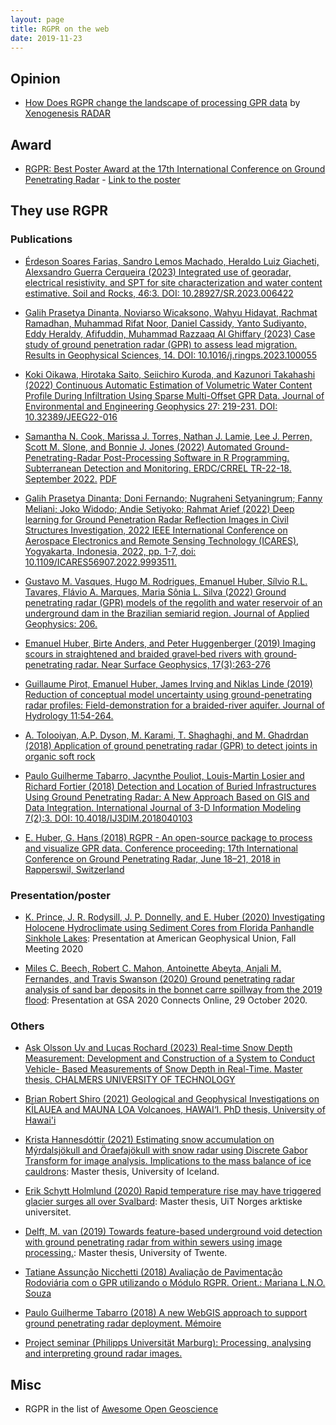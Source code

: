 ```yaml
---
layout: page
title: RGPR on the web
date: 2019-11-23
---
```


<!--
# RGPR: a free and open-source software package to process and visualise <acronym title="Ground Penetrating Radar">GPR</acronym> data
-->

## Opinion

* [How Does RGPR change the landscape of processing GPR data](http://xenogenesis.net/index.php/concrete-scan/41-rgpr-gpr-xenogenesis) by [Xenogenesis RADAR](http://xenogenesis.net/)


## Award

* [RGPR: Best Poster Award at the 17th International Conference on Ground Penetrating Radar](https://www.gpr2018.hsr.ch/index.php?id=18108) - [Link to the poster](https://emanuelhuber.github.io/publications/poster_2018_huber-and-hans_RGPR-new-open-source-package.pdf)

## They use RGPR

### Publications


* [Érdeson Soares Farias, Sandro Lemos Machado, Heraldo Luiz Giacheti, Alexsandro Guerra Cerqueira (2023) Integrated use of georadar, electrical resistivity, and SPT for site characterization and water content estimative. Soil and Rocks, 46:3. DOI: 10.28927/SR.2023.006422](http://dx.doi.org/10.28927/SR.2023.006422)

* [Galih Prasetya Dinanta, Noviarso Wicaksono, Wahyu Hidayat, Rachmat Ramadhan, Muhammad Rifat Noor, Daniel Cassidy, Yanto Sudiyanto, Eddy Heraldy,  Afifuddin, Muhammad Razzaaq Al Ghiffary (2023) Case study of ground penetration radar (GPR) to assess lead migration. Results in Geophysical Sciences, 14. DOI: 10.1016/j.ringps.2023.100055](https://doi.org/10.1016/j.ringps.2023.100055)

* [Koki Oikawa, Hirotaka Saito, Seiichiro Kuroda, and Kazunori Takahashi (2022) Continuous Automatic Estimation of Volumetric Water Content Profile During Infiltration Using Sparse Multi-Offset GPR Data. Journal of Environmental and Engineering Geophysics 27: 219-231. DOI: 10.32389/JEEG22-016](https://doi.org/10.32389/JEEG22-016)

* [Samantha N. Cook, Marissa J. Torres, Nathan J. Lamie, Lee J. Perren, Scott M. Slone, and Bonnie J. Jones (2022) Automated Ground-Penetrating-Radar Post-Processing Software in R Programming. Subterranean Detection and Monitoring. ERDC/CRREL TR-22-18. September 2022.](http://dx.doi.org/10.21079/11681/45621) [PDF](https://apps.dtic.mil/sti/pdfs/AD1181444.pdf)

* [Galih Prasetya Dinanta; Doni Fernando; Nugraheni Setyaningrum; Fanny Meliani; Joko Widodo; Andie Setiyoko; Rahmat Arief (2022) Deep learning for Ground Penetration Radar Reflection Images in Civil Structures Investigation, 2022 IEEE International Conference on Aerospace Electronics and Remote Sensing Technology (ICARES), Yogyakarta, Indonesia, 2022, pp. 1-7, doi: 10.1109/ICARES56907.2022.9993511.](http://dx.doi.org/10.1109/ICARES56907.2022.9993511) 


* [Gustavo M. Vasques, Hugo M. Rodrigues, Emanuel Huber, Sílvio R.L. Tavares, Flávio A. Marques, Maria Sônia L. Silva (2022) Ground penetrating radar (GPR) models of the regolith and water reservoir of an underground dam in the Brazilian semiarid region. Journal of Applied Geophysics: 206.](https://doi.org/10.1016/j.jappgeo.2022.104797)

* [Emanuel Huber, Birte Anders, and Peter Huggenberger (2019) Imaging scours in straightened and braided gravel‐bed rivers with ground‐penetrating radar. Near Surface Geophysics, 17(3):263-276](https://doi.org/10.1002/nsg.12042)

* [Guillaume Pirot, Emanuel Huber, James Irving and Niklas Linde (2019) Reduction of conceptual model uncertainty using ground-penetrating radar profiles: Field-demonstration for a braided-river aquifer. Journal of Hydrology 11:54-264.](https://doi.org/10.1016/j.jhydrol.2019.01.047)

* [A. Tolooiyan, A.P. Dyson, M. Karami, T. Shaghaghi, and M. Ghadrdan (2018) Application of ground penetrating radar (GPR) to detect joints in organic soft rock](https://doi.org/10.1520/GTJ20170279)

* [Paulo Guilherme Tabarro, Jacynthe Pouliot, Louis-Martin Losier and Richard Fortier (2018) Detection and Location of Buried Infrastructures Using Ground Penetrating Radar: A New Approach Based on GIS and Data Integration. International Journal of 3-D Information Modeling 7(2):3. DOI: 10.4018/IJ3DIM.2018040103](https://doi.org/10.4018/IJ3DIM.2018040103)

* [E. Huber, G. Hans (2018) RGPR - An open-source package to process and visualize GPR data. Conference proceeding: 17th International Conference on Ground Penetrating Radar, June 18–21, 2018 in Rapperswil, Switzerland](https://emanuelhuber.github.io/publications/2018_huber-and-hans_RGPR-new-R-package_notes.pdf)

### Presentation/poster

* [K. Prince, J. R. Rodysill,  J. P. Donnelly, and E. Huber (2020) Investigating Holocene Hydroclimate using Sediment Cores from Florida Panhandle Sinkhole Lakes](https://ui.adsabs.harvard.edu/abs/2020AGUFMPP045..04P/abstract): Presentation at American Geophysical Union, Fall Meeting 2020


* [Miles C. Beech, Robert C. Mahon, Antoinette Abeyta, Anjali M. Fernandes, and Travis Swanson (2020) Ground penetrating radar analysis of sand bar deposits in the bonnet carre spillway from the 2019 flood](https://gsa.confex.com/gsa/2020AM/webprogram/Paper357507.html): Presentation at GSA 2020 Connects Online, 29 October 2020.



### Others

*  [Ask Olsson Uv and Lucas Rochard (2023) Real-time Snow Depth Measurement: Development and Construction of a System to Conduct Vehicle- Based Measurements of Snow Depth in Real-Time. Master thesis, CHALMERS UNIVERSITY OF TECHNOLOGY](http://hdl.handle.net/20.500.12380/306578)

* [Brian Robert Shiro (2021) Geological and Geophysical Investigations on KĪLAUEA and MAUNA LOA Volcanoes, HAWAI‘I. PhD thesis, University of Hawai'i](https://scholarspace.manoa.hawaii.edu/server/api/core/bitstreams/975bc8b7-11ce-4f02-a2c5-1ff9c9554939/content)

* [Krista Hannesdóttir (2021) Estimating snow accumulation on Mýrdalsjökull and Öraefajökull with snow radar using Discrete Gabor Transform for image analysis. Implications to the mass balance of ice cauldrons](http://hdl.handle.net/1946/37563): Master thesis, University of Iceland.

* [Erik Schytt Holmlund (2020) Rapid temperature rise may have triggered glacier surges all over Svalbard](https://munin.uit.no/handle/10037/21145): Master thesis, UiT Norges arktiske universitet.

*  [Delft, M. van (2019) Towards feature-based underground void detection with ground penetrating radar from within sewers using image processing.](https://essay.utwente.nl/79979/): Master thesis, University of Twente.

* [Tatiane Assunção Nicchetti (2018) Avaliação de Pavimentação Rodoviária com o GPR utilizando o Módulo RGPR. Orient.: Mariana L.N.O. Souza](http://www.cpgg.ufba.br/gr-geof/geo213/trabalhos-graducao/Tatiane-Nicchetti.pdf)

* [Paulo Guilherme Tabarro (2018) A new WebGIS approach to support ground penetrating radar deployment. Mémoire](https://corpus.ulaval.ca/jspui/bitstream/20.500.11794/33487/1/34965.pdf)

* [Project seminar (Philipps Universität Marburg): Processing, analysing and interpreting ground radar images. ](https://geomoer.github.io/moer-bsc-project-seminar-ground-radar/)

## Misc

* RGPR in the list of [Awesome Open Geoscience](https://github.com/softwareunderground/awesome-open-geoscience)

